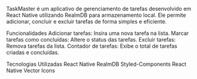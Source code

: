 TaskMaster é um aplicativo de gerenciamento de tarefas desenvolvido em React Native utilizando RealmDB para armazenamento local. Ele permite adicionar, concluir e excluir tarefas de forma simples e eficiente.

Funcionalidades
   Adicionar tarefas: Insira uma nova tarefa na lista.
   Marcar tarefas como concluídas: Altere o status das tarefas.
   Excluir tarefas: Remova tarefas da lista.
   Contador de tarefas: Exibe o total de tarefas criadas e concluídas.

Tecnologias Utilizadas
   React Native
   RealmDB
   Styled-Components
   React Native Vector Icons
